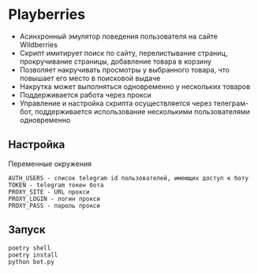 # Playberries
* Асинхронный эмулятор поведения пользователя на сайте Wildberries  
* Скрипт имитирует поиск по сайту, перелистывание страниц, прокручивание страницы, добавление товара в корзину  
* Позволяет накручивать просмотры у выбранного товара, что повышает его место в поисковой выдаче  
* Накрутка может выполняться одновременно у нескольких товаров
* Поддерживается работа через прокси  
* Управление и настройка скрипта осуществляется через телеграм-бот, поддерживается использование несколькими пользователями одновременно  

## Настройка
Переменные окружения  
```
AUTH_USERS - список telegram id пользователей, имеющих доступ к боту
TOKEN - telegram токен бота
PROXY_SITE - URL прокси
PROXY_LOGIN - логин прокси
PROXY_PASS - пароль прокси
```

## Запуск
```
poetry shell
poetry install
python bot.py
```

